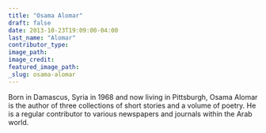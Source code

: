 ```yaml
---
title: "Osama Alomar"
draft: false
date: 2013-10-23T19:09:00-04:00
last_name: "Alomar"
contributor_type:
image_path:
image_credit:
featured_image_path:
_slug: osama-alomar
---
```


Born in Damascus, Syria in 1968 and now living in Pittsburgh, Osama Alomar is the author of three collections of short stories and a volume of poetry. He is a regular contributor to various newspapers and journals within the Arab world.

